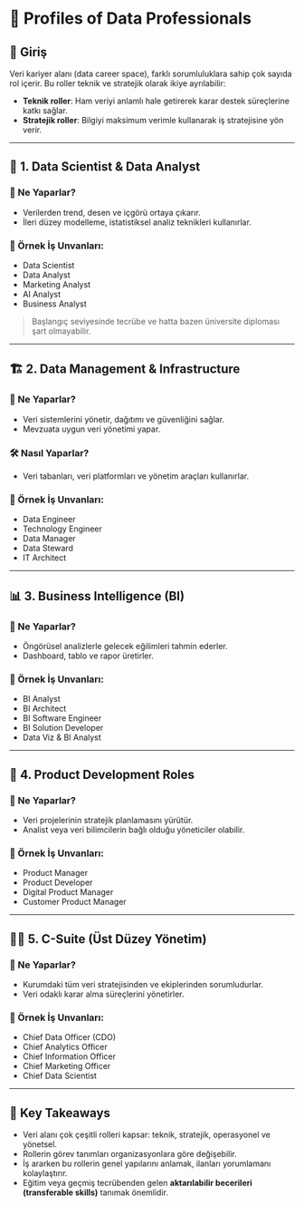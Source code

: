 # 👥 Profiles of Data Professionals

## 🔎 Giriş
Veri kariyer alanı (data career space), farklı sorumluluklara sahip çok sayıda rol içerir. Bu roller teknik ve stratejik olarak ikiye ayrılabilir:

- **Teknik roller**: Ham veriyi anlamlı hale getirerek karar destek süreçlerine katkı sağlar.
- **Stratejik roller**: Bilgiyi maksimum verimle kullanarak iş stratejisine yön verir.

---

## 🧪 1. Data Scientist & Data Analyst

### 📌 Ne Yaparlar?
- Verilerden trend, desen ve içgörü ortaya çıkarır.
- İleri düzey modelleme, istatistiksel analiz teknikleri kullanırlar.

### 💼 Örnek İş Unvanları:
- Data Scientist  
- Data Analyst  
- Marketing Analyst  
- AI Analyst  
- Business Analyst  

> Başlangıç seviyesinde tecrübe ve hatta bazen üniversite diploması şart olmayabilir.

---

## 🏗️ 2. Data Management & Infrastructure

### 📌 Ne Yaparlar?
- Veri sistemlerini yönetir, dağıtımı ve güvenliğini sağlar.
- Mevzuata uygun veri yönetimi yapar.

### 🛠️ Nasıl Yaparlar?
- Veri tabanları, veri platformları ve yönetim araçları kullanırlar.

### 💼 Örnek İş Unvanları:
- Data Engineer  
- Technology Engineer  
- Data Manager  
- Data Steward  
- IT Architect  

---

## 📊 3. Business Intelligence (BI)

### 📌 Ne Yaparlar?
- Öngörüsel analizlerle gelecek eğilimleri tahmin ederler.
- Dashboard, tablo ve rapor üretirler.

### 💼 Örnek İş Unvanları:
- BI Analyst  
- BI Architect  
- BI Software Engineer  
- BI Solution Developer  
- Data Viz & BI Analyst  

---

## 🧪 4. Product Development Roles

### 📌 Ne Yaparlar?
- Veri projelerinin stratejik planlamasını yürütür.
- Analist veya veri bilimcilerin bağlı olduğu yöneticiler olabilir.

### 💼 Örnek İş Unvanları:
- Product Manager  
- Product Developer  
- Digital Product Manager  
- Customer Product Manager  

---

## 🧑‍💼 5. C-Suite (Üst Düzey Yönetim)

### 📌 Ne Yaparlar?
- Kurumdaki tüm veri stratejisinden ve ekiplerinden sorumludurlar.
- Veri odaklı karar alma süreçlerini yönetirler.

### 💼 Örnek İş Unvanları:
- Chief Data Officer (CDO)  
- Chief Analytics Officer  
- Chief Information Officer  
- Chief Marketing Officer  
- Chief Data Scientist  

---

## 🧠 Key Takeaways

- Veri alanı çok çeşitli rolleri kapsar: teknik, stratejik, operasyonel ve yönetsel.
- Rollerin görev tanımları organizasyonlara göre değişebilir.
- İş ararken bu rollerin genel yapılarını anlamak, ilanları yorumlamanı kolaylaştırır.
- Eğitim veya geçmiş tecrübenden gelen **aktarılabilir becerileri (transferable skills)** tanımak önemlidir.

